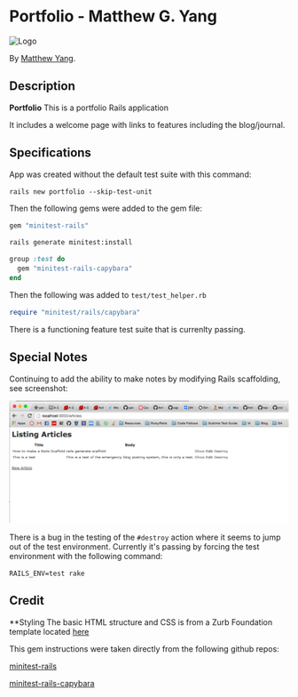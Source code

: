 # Portfolio - Matthew G. Yang

  ![Logo](https://dl.dropboxusercontent.com/u/69636/2015-08-18%2011.53.43-1.jpg)

By [Matthew Yang](http://www.matthewgyang.com).

## Description
**Portfolio** This is a portfolio Rails application

It includes a welcome page with links to features including the blog/journal.

## Specifications

App was created without the default test suite with this command:

```console
rails new portfolio --skip-test-unit
```

Then the following gems were added to the gem file:

```ruby
gem "minitest-rails"
```

```console
rails generate minitest:install
```

```ruby
group :test do
  gem "minitest-rails-capybara"
end
```

Then the following was added to `test/test_helper.rb`

```ruby
require "minitest/rails/capybara"
```

There is a functioning feature test suite that is currenlty passing.

## Special Notes

Continuing to add the ability to make notes by modifying Rails scaffolding, see screenshot:

![Screenshot 1](app/assets/images/articles_screenshot.png)

There is a bug in the testing of the `#destroy` action where it seems to jump out of the test environment.  Currently it's passing by forcing the test environment with the following command:

```console
RAILS_ENV=test rake
```

## Credit
**Styling The basic HTML structure and CSS is from a Zurb Foundation template located [here](http://foundation.zurb.com/templates/portfolio-theme.html)

This gem instructions were taken directly from the following github repos:

[minitest-rails](https://github.com/blowmage/minitest-rails)

[minitest-rails-capybara](https://github.com/blowmage/minitest-rails-capybara)
